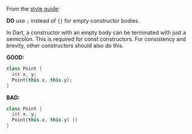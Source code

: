 From the [style guide](https://dart.dev/guides/language/effective-dart/style/):

**DO** use `;` instead of `{}` for empty constructor bodies.

In Dart, a constructor with an empty body can be terminated with just a
semicolon.  This is required for const constructors.  For consistency and
brevity, other constructors should also do this.

**GOOD:**
```dart
class Point {
  int x, y;
  Point(this.x, this.y);
}
```

**BAD:**
```dart
class Point {
  int x, y;
  Point(this.x, this.y) {}
}
```

